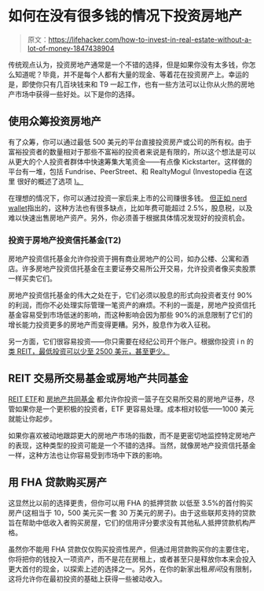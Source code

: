 # 如何在没有很多钱的情况下投资房地产

> 原文：<https://lifehacker.com/how-to-invest-in-real-estate-without-a-lot-of-money-1847438904>

传统观点认为，投资房地产通常是一个不错的选择，但是如果你没有太多钱，你怎么知道呢？毕竟，并不是每个人都有大量的现金、等着花在投资房产上。幸运的是，即使你只有几百块钱来和 T9 一起工作，也有一些方法可以让你从火热的房地产市场中获得一些好处。以下是你的选择。



## 使用众筹投资房地产

有了众筹，你可以通过最低 500 美元的平台直接投资房产或公司的所有权。由于富裕投资者的数量相对于那些不富裕的投资者来说是有限的，所以这个想法是可以从更大的个人投资者群体中快速筹集大笔资金——有点像 Kickstarter。这样做的平台有一堆，包括 Fundrise、PeerStreet、和 RealtyMogul (Investopedia 在这里 很好的概述了选项 [)。](https://www.investopedia.com/best-real-estate-crowdfunding-sites-5070790)

在理想的情况下，你可以通过投资一家后来上市的公司赚很多钱。 [但正如 nerd wallet](https://www.nerdwallet.com/article/investing/real-estate-crowdfunding-worth)指出的，这种方法也有很多缺点，比如年费可能超过 2.5%，股息税，以及难以快速出售房地产资产。另外，你必须善于根据具体情况发现好的投资机会。

### 投资于房地产投资信托基金(T2)

房地产投资信托基金允许你投资于拥有商业房地产的公司，如办公楼、公寓和酒店。许多房地产投资信托基金在主要证券交易所公开交易，允许投资者像买卖股票一样买卖它们。

房地产投资信托基金的伟大之处在于，它们必须以股息的形式向投资者支付 90%的利润，而你不必处理实际管理一笔资产的麻烦。不利的一面是，房地产投资信托基金容易受到市场低迷的影响，而这种影响会因为那些 90%的派息限制了它们的增长能力投资更多的房地产而变得更糟。另外，股息作为收入征税。

另一方面，它们很容易投资——你只需要在经纪公司开个账户。根据你投资 i n 的 [类 REIT，最低投资可以少至 2500 美元，甚至更少。](https://www.investopedia.com/articles/investing/081415/reits-vs-reit-etfs-how-they-compare.asp) 

## **REIT 交易所交易基金或房地产共同基金**

[REIT ETF](https://www.investopedia.com/terms/e/etf.asp)和 [房地产共同基金](https://cleartax.in/s/real-estate-mutual-funds) 都允许你投资一篮子在交易所交易的房地产证券，尽管如果你是一个更积极的投资者，ETF 更容易处理。成本相对较低——1000 美元就能让你起步。

如果你喜欢被动地跟踪更大的房地产市场的指数，而不是更密切地监控特定房地产的表现，这种类型的投资可能是一个不错的选择。当然，就像房地产投资信托基金一样，这种方法也让你容易受到市场中下跌的影响。

## 用 FHA 贷款购买房产

这显然比以前的选择更贵，但你可以用 FHA 的抵押贷款 以低至 3.5%的首付购买房产(这相当于 10，500 美元买一套 30 万美元的房子)。由于这些联邦支持的贷款旨在帮助中低收入者购买房屋，它们的信用评分要求没有其他私人抵押贷款机构严格。

虽然你不能用 FHA 贷款仅仅购买投资性房产，但通过用贷款购买你的主要住宅，你将把你的钱投入一项资产，而不是花在房租上，或者甚至只是释放你本来会投入更大首付的现金，以探索上述的选择之一。另外，在你的新家出租*房间*没有限制，这将允许你在最初投资的基础上获得一些被动收入。